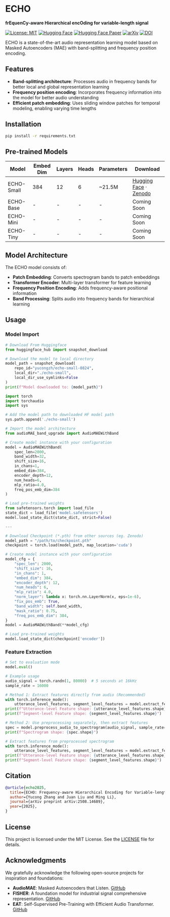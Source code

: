 # ECHO

**frEquenCy-aware Hierarchical encOding for variable-length signal**

[![License: MIT](https://img.shields.io/badge/License-MIT-green.svg)](LICENSE)
[![Hugging Face](https://img.shields.io/badge/🤗%20HuggingFace-Model-orange)](https://huggingface.co/yucongzh/ECHO/tree/main)
[![Hugging Face Paper](https://img.shields.io/badge/🤗%20HuggingFace-Paper-FFD21E)](https://huggingface.co/papers/2508.14689)
[![arXiv](https://img.shields.io/badge/arXiv-2508.14689-b31b1b.svg)](https://arxiv.org/abs/2508.14689)
[![DOI](https://zenodo.org/badge/DOI/10.48550/arXiv.2508.14689.svg)](https://zenodo.org/records/16935787)


ECHO is a state-of-the-art audio representation learning model based on Masked Autoencoders (MAE) with band-splitting and frequency position encoding.

## Features

- **Band-splitting architecture**: Processes audio in frequency bands for better local and global representation learning
- **Frequency position encoding**: Incorporates frequency information into the model for better audio understanding
- **Efficient patch embedding**: Uses sliding window patches for temporal modeling, enabling varying time lengths

## Installation

```bash
pip install -r requirements.txt
```

## Pre-trained Models

| Model | Embed Dim | Layers | Heads | Parameters | Download |
|-------|-----------|--------|-------|------------|----------|
| ECHO-Small | 384 | 12 | 6 | ~21.5M | [Hugging Face](https://huggingface.co/yucongzh/echo-small-0824) · [Zenodo](https://zenodo.org/records/16935787) |
| ECHO-Base | - | - | - | - | Coming Soon |
| ECHO-Mini | - | - | - | - | Coming Soon |
| ECHO-Tiny | - | - | - | - | Coming Soon |

## Model Architecture

The ECHO model consists of:
- **Patch Embedding**: Converts spectrogram bands to patch embeddings
- **Transformer Encoder**: Multi-layer transformer for feature learning
- **Frequency Position Encoding**: Adds frequency-aware positional information
- **Band Processing**: Splits audio into frequency bands for hierarchical learning

## Usage

### Model Import

```python
# Download From Huggingface
from huggingface_hub import snapshot_download

# Download the model to local directory
model_path = snapshot_download(
    repo_id="yucongzh/echo-small-0824",
    local_dir="./echo-small",
    local_dir_use_symlinks=False
)
print(f"Model downloaded to: {model_path}")

import torch
import torchaudio
import sys

# Add the model path to downloaded HF model path
sys.path.append('./echo-small')

# Import the model architecture
from audioMAE_band_upgrade import AudioMAEWithBand

# Create model instance with your configuration
model = AudioMAEWithBand(
    spec_len=2000,
    band_width=32,
    shift_size=16,
    in_chans=1,
    embed_dim=384,
    encoder_depth=12,
    num_heads=6,
    mlp_ratio=4.0,
    freq_pos_emb_dim=384
)

# Load pre-trained weights
from safetensors.torch import load_file
state_dict = load_file('model.safetensors')
model.load_state_dict(state_dict, strict=False)

---

# Download Checkpoint (*.pth) from other sources (eg. Zenodo)
model_path = "/path/to/checkpoint.pth"
checkpoint = torch.load(model_path, map_location='cuda')

# Create model instance with your configuration
model_cfg = {
    "spec_len": 2000,
    "shift_size": 16,
    "in_chans": 1,
    "embed_dim": 384,
    "encoder_depth": 12,
    "num_heads": 6,
    "mlp_ratio": 4.0,
    "norm_layer": lambda x: torch.nn.LayerNorm(x, eps=1e-6),
    "fix_pos_emb": True,
    "band_width": self.band_width,
    "mask_ratio": 0.75,
    "freq_pos_emb_dim": 384,
}
model = AudioMAEWithBand(**model_cfg)

# Load pre-trained weights
model.load_state_dict(checkpoint['encoder']) 
```

### Feature Extraction
```python
# Set to evaluation mode
model.eval()

# Example usage
audio_signal = torch.randn(1, 80000)  # 5 seconds at 16kHz
sample_rate = 16000

# Method 1: Extract features directly from audio (Recommended)
with torch.inference_mode():
    utterance_level_features, segment_level_features = model.extract_features_from_audio(audio_signal, sample_rate=sample_rate)
print(f"Utterance-level Feature shape: {utterance_level_features.shape}")  # Should be [2688,]
print(f"Segment-level Feature shape: {segment_level_features.shape}")  # Should be [32,2688]

# Method 2: Use preprocessing separately, then extract features
spec = model.preprocess_audio_to_spectrogram(audio_signal, sample_rate=16000)
print(f"Spectrogram shape: {spec.shape}")

# Extract features from preprocessed spectrogram
with torch.inference_mode():
    utterance_level_features, segment_level_features = model.extract_features(spec, sample_rate=sample_rate)
print(f"Utterance-level Feature shape: {utterance_level_features.shape}")  # Should be [2688,]
print(f"Segment-level Feature shape: {segment_level_features.shape}")  # Should be [32,2688]
```


## Citation
```bibtex
@article{echo2025,
  title={ECHO: Frequency-aware Hierarchical Encoding for Variable-length Signal},
  author={Yucong Zhang and Juan Liu and Ming Li},
  journal={arXiv preprint arXiv:2508.14689},
  year={2025},
}
```

## License

This project is licensed under the MIT License. See the [LICENSE](LICENSE) file for details.


## Acknowledgments

We gratefully acknowledge the following open-source projects for inspiration and foundations:

- **AudioMAE**: Masked Autoencoders that Listen. [GitHub](https://github.com/facebookresearch/AudioMAE/tree/bd60e29651285f80d32a6405082835ad26e6f19f)
- **FISHER**: A foundation model for industrial signal comprehensive representation. [GitHub](https://github.com/jianganbai/FISHER)
- **EAT**: Self-Supervised Pre-Training with Efficient Audio Transformer. [GitHub](https://github.com/cwx-worst-one/EAT)

